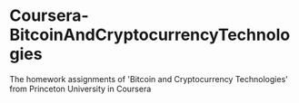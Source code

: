 # Coursera-BitcoinAndCryptocurrencyTechnologies
The homework assignments of 'Bitcoin and Cryptocurrency Technologies' from Princeton University in Coursera
